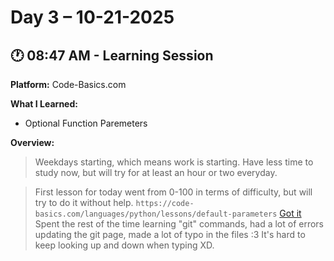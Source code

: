 # Day 3 – 10-21-2025

## 🕐 08:47 AM - Learning Session
**Platform:** Code-Basics.com

**What I Learned:**
- Optional Function Paremeters

**Overview:**
> Weekdays starting, which means work is starting. Have less time to study now, but will try for at least an hour or two everyday.

> First lesson for today went from 0-100 in terms of difficulty, but will try to do it without help. `https://code-basics.com/languages/python/lessons/default-parameters` [Got it](CodeBasics%20Test/default_parameters.py) Spent the rest of the time learning "git" commands, had a lot of errors updating the git page, made a lot of typo in the files :3 It's hard to keep looking up and down when typing XD.